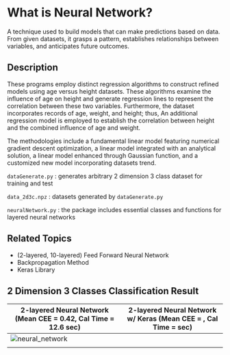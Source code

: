 # What is Neural Network?
A technique used to build models that can make predictions based on data. From given datasets, it grasps a pattern, establishes relationships between variables, and anticipates future outcomes.

## Description
These programs employ distinct regression algorithms to construct refined models using age versus height datasets. These algorithms examine the influence of age on height and generate regression lines to represent the correlation between these two variables. Furthermore, the dataset incorporates records of age, weight, and height; thus, An additional regression model is employed to establish the correlation between height and the combined influence of age and weight.

The methodologies include a fundamental linear model featuring numerical gradient descent optimization, a linear model integrated with an analytical solution, a linear model enhanced through Gaussian function, and a customized new model incorporating datasets trend.

`dataGenerate.py` : generates arbitrary 2 dimension 3 class dataset for training and test

`data_2d3c.npz` : datasets generated by `dataGenerate.py`

`neuralNetwork.py` : the package includes essential classes and functions for layered neural networks

## Related Topics
* (2-layered, 10-layered) Feed Forward Neural Network
* Backpropagation Method
* Keras Library

## 2 Dimension 3 Classes Classification Result

| 2-layered Neural Network (Mean CEE = 0.42, Cal Time = 12.6 sec) | 2-layered Neural Network w/ Keras  (Mean CEE = , Cal Time = sec) |                           
| ----------------------------------- | ----------------------------------- | 
| ![neural_network](https://github.com/mynoong/machine-learning-basics/assets/113654157/4ab9749f-be7c-4f93-9fb1-90b78ba23d7d)
 | |


